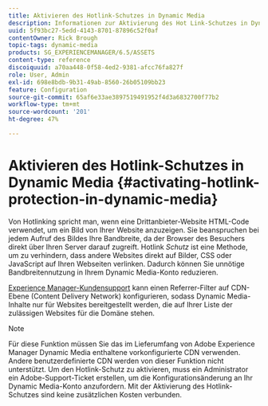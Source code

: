 ```yaml
---
title: Aktivieren des Hotlink-Schutzes in Dynamic Media
description: Informationen zur Aktivierung des Hot Link-Schutzes in Dynamic Media.
uuid: 5f93bc27-5edd-4143-8701-87896c52f0af
contentOwner: Rick Brough
topic-tags: dynamic-media
products: SG_EXPERIENCEMANAGER/6.5/ASSETS
content-type: reference
discoiquuid: a70aa448-0f58-4ed2-9381-afcc76fa827f
role: User, Admin
exl-id: 698e8bdb-9b31-49ab-8560-26b05109bb23
feature: Configuration
source-git-commit: 65af6e33ae3897519491952f4d3a6832700f77b2
workflow-type: tm+mt
source-wordcount: '201'
ht-degree: 47%

---
```


# Aktivieren des Hotlink-Schutzes in Dynamic Media {#activating-hotlink-protection-in-dynamic-media}

Von Hotlinking spricht man, wenn eine Drittanbieter-Website HTML-Code verwendet, um ein Bild von Ihrer Website anzuzeigen. Sie beanspruchen bei jedem Aufruf des Bildes Ihre Bandbreite, da der Browser des Besuchers direkt über Ihren Server darauf zugreift. Hotlink *Schutz* ist eine Methode, um zu verhindern, dass andere Websites direkt auf Bilder, CSS oder JavaScript auf Ihren Webseiten verlinken. Dadurch können Sie unnötige Bandbreitennutzung in Ihrem Dynamic Media-Konto reduzieren.

[Experience Manager-Kundensupport](https://experienceleague.adobe.com/?support-solution=Experience+Manager&amp;support-tab=home&amp;lang=de#support) kann einen Referrer-Filter auf CDN-Ebene (Content Delivery Network) konfigurieren, sodass Dynamic Media-Inhalte nur für Websites bereitgestellt werden, die auf Ihrer Liste der zulässigen Websites für die Domäne stehen.

>[!NOTE]
>
>Für diese Funktion müssen Sie das im Lieferumfang von Adobe Experience Manager Dynamic Media enthaltene vorkonfigurierte CDN verwenden. Andere benutzerdefinierte CDN werden von dieser Funktion nicht unterstützt. Um den Hotlink-Schutz zu aktivieren, muss ein Administrator ein Adobe-Support-Ticket erstellen, um die Konfigurationsänderung an Ihr Dynamic Media-Konto anzufordern. Mit der Aktivierung des Hotlink-Schutzes sind keine zusätzlichen Kosten verbunden.
